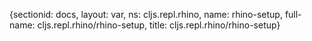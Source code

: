 {sectionid: docs, layout: var, ns: cljs.repl.rhino, name: rhino-setup, full-name: cljs.repl.rhino/rhino-setup,
  title: cljs.repl.rhino/rhino-setup}
